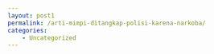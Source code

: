 ```yaml
---
layout: post1
permalink: /arti-mimpi-ditangkap-polisi-karena-narkoba/
categories:
    - Uncategorized
---
```



